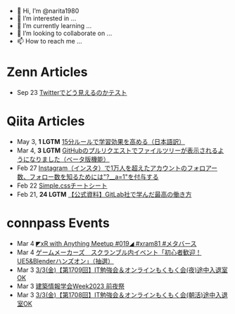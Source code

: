 - 👋 Hi, I’m @narita1980
- 👀 I’m interested in ...
- 🌱 I’m currently learning ...
- 💞️ I’m looking to collaborate on ...
- 📫 How to reach me ...

# Zenn Articles

<!-- profile updater begin: zenn -->
- Sep 23 [Twitterでどう見えるのかテスト](https://zenn.dev/narita1980/articles/cbb21f8d7f785752d6ac)
<!-- profile updater end: zenn -->

# Qiita Articles

<!-- profile updater begin: qiita -->
- May 3, **1 LGTM** [15分ルールで学習効果を高める（日本語訳）](https://qiita.com/narita1980/items/d0ad5246344fc6e4380f)
- Mar 4, **3 LGTM** [GitHubのプルリクエストでファイルツリーが表示されるようになりました（ベータ版機能）](https://qiita.com/narita1980/items/bee2c5232342a51e0415)
- Feb 27 [Instagram（インスタ）で1万人を超えたアカウントのフォロアー数、フォロー数を知るためには"?__a=1"を付与する](https://qiita.com/narita1980/items/630b7014fa893461b991)
- Feb 22 [Simple.cssチートシート](https://qiita.com/narita1980/items/fd2ccf0e91944aab9fd5)
- Feb 21, **24 LGTM** [【公式資料】GitLab社で学んだ最高の働き方](https://qiita.com/narita1980/items/d7d142c2bb6312cb9ad6)
<!-- profile updater end: qiita -->

# connpass Events

<!-- profile updater begin: connpass -->
- Mar 4 [◤xR with Anything Meetup #019◢ #xram81 #メタバース](https://xram.connpass.com/event/275092/)
- Mar 4 [ゲームメーカーズ　スクランブル内イベント「初心者歓迎！UE5&Blenderハンズオン」（抽選）](https://connpass.com/event/273814/)
- Mar 3 [3/3(金)【第1709回】IT勉強会＆オンラインもくもく会(夜)途中入退室OK](https://no-genre-mokumoku.connpass.com/event/276285/)
- Mar 3 [建築情報学会Week2023 前夜祭](https://ais-j.connpass.com/event/275267/)
- Mar 3 [3/3(金)【第1708回】IT勉強会＆オンラインもくもく会(朝活)途中入退室OK](https://no-genre-mokumoku.connpass.com/event/276284/)
<!-- profile updater end: connpass -->

<!---
narita1980/narita1980 is a ✨ special ✨ repository because its `README.md` (this file) appears on your GitHub profile.
You can click the Preview link to take a look at your changes.
--->
